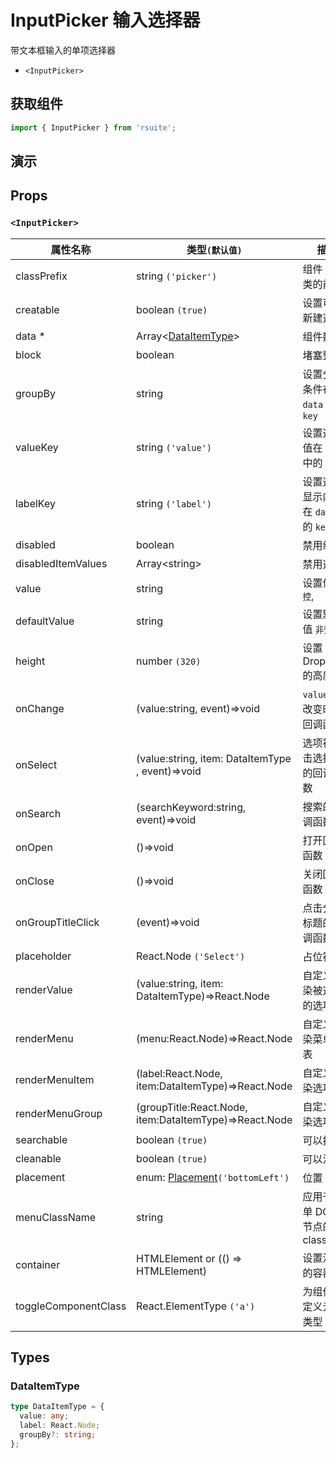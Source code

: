 # InputPicker 输入选择器

带文本框输入的单项选择器

* `<InputPicker>`

## 获取组件

```js
import { InputPicker } from 'rsuite';
```

## 演示

<!--{demo}-->

## Props

### `<InputPicker>`

| 属性名称             | 类型`(默认值)`                                         | 描述                                 |
| -------------------- | ------------------------------------------------------ | ------------------------------------ |
| classPrefix          | string `('picker')`                                    | 组件 CSS 类的前缀                    |
| creatable            | boolean `(true)`                                       | 设置可以新建选项                     |
| data \*              | Array&lt;[DataItemType](#DataItemType)&gt;             | 组件数据                             |
| block                | boolean                                                | 堵塞整行                             |
| groupBy              | string                                                 | 设置分组条件在 `data` 中的 `key`     |
| valueKey             | string `('value')`                                     | 设置选项值在 `data` 中的 `key`       |
| labelKey             | string `('label')`                                     | 设置选项显示内容在 `data` 中的 `key` |
| disabled             | boolean                                                | 禁用组件                             |
| disabledItemValues   | Array&lt;string&gt;                                    | 禁用选项                             |
| value                | string                                                 | 设置值 `受控`,                       |
| defaultValue         | string                                                 | 设置默认值 `非受控`                  |
| height               | number `(320)`                                         | 设置 Dropdown 的高度                 |
| onChange             | (value:string, event)=>void                            | `value` 发生改变时的回调函数         |
| onSelect             | (value:string, item: DataItemType , event)=>void       | 选项被点击选择后的回调函数           |
| onSearch             | (searchKeyword:string, event)=>void                    | 搜索的回调函数                       |
| onOpen               | ()=>void                                               | 打开回调函数                         |
| onClose              | ()=>void                                               | 关闭回调函数                         |
| onGroupTitleClick    | (event)=>void                                          | 点击分组标题的回调函数               |
| placeholder          | React.Node `('Select')`                                | 占位符                               |
| renderValue          | (value:string, item: DataItemType)=>React.Node         | 自定义渲染被选中的选项               |
| renderMenu           | (menu:React.Node)=>React.Node                          | 自定义渲染菜单列表                   |
| renderMenuItem       | (label:React.Node, item:DataItemType)=>React.Node      | 自定义渲染选项                       |
| renderMenuGroup      | (groupTitle:React.Node, item:DataItemType)=>React.Node | 自定义渲染选项组                     |
| searchable           | boolean `(true)`                                       | 可以搜索                             |
| cleanable            | boolean `(true)`                                       | 可以清除                             |
| placement            | enum: [Placement](#Placement)`('bottomLeft')`          | 位置                                 |
| menuClassName        | string                                                 | 应用于菜单 DOM 节点的 css class      |
| container            | HTMLElement or (() => HTMLElement)                     | 设置渲染的容器                       |
| toggleComponentClass | React.ElementType `('a')`                              | 为组件自定义元素类型                 |

## Types


### DataItemType

```ts
type DataItemType = {
  value: any;
  label: React.Node;
  groupBy?: string;
};
```
